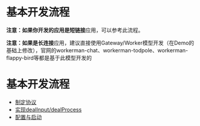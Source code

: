 # 基本开发流程

**注意：**如果你开发的应用是**短链接**应用，可以参考此流程。

**注意：**如果是**长连接**应用，建议直接使用Gateway/Worker模型开发（在Demo的基础上修改），官网的workerman-chat、workerman-todpole、workerman-flappy-bird等都是基于此模型开发的

# 基本开发流程
* [制定协议](dev/protocols.md)
* [实现dealInput/dealProcess](dev/dealinput.md)
* [配置与启动](dev/configapp.md)
